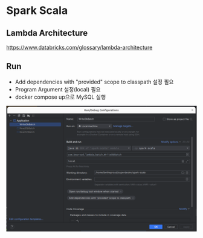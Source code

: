 # Spark Scala

## Lambda Architecture

https://www.databricks.com/glossary/lambda-architecture

## Run

- Add dependencies with "provided" scope to classpath 설정 필요
- Program Argument 설정(local) 필요
- docker compose up으로 MySQL 실행

![Run](docs/images/Run.png)


